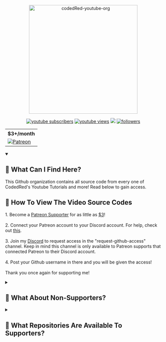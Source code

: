 <p align="center">
  <a href="https://github.com/CodedRedYT"><img width="350" src="https://imgur.com/iejLDz7.png" alt="codedRed-youtube-org"></a> 
</p>
<p align="center">
      <a href="https://www.youtube.com/c/codedred?sub_confirmation=1">
         <img alt="youtube subscribers" title="Subscribe to my YouTube channel" src="https://custom-icon-badges.demolab.com/youtube/channel/subscribers/UC_kPUW3XPrCCRT9a4Pnf1Tg?color=%23E05D44&label=SUBSCRIBE&logo=video&logoColor=white&style=for-the-badge&labelColor=CE4630"/></a> 
      <a href="https://www.youtube.com/c/codedred">
         <img alt="youtube views" title="YouTube views" src="https://custom-icon-badges.demolab.com/youtube/channel/views/UC_kPUW3XPrCCRT9a4Pnf1Tg?color=%23E1AD0E&logo=eye&logoColor=white&style=for-the-badge&labelColor=C79600"/></a> 
   <a href="https://discord.gg/gqwtqX3" alt="Discord" title="CodedRed's Discussion & Support Server">
    <img src="https://img.shields.io/discord/365315337240969226?color=7289DA&logo=discord&logoColor=white&style=for-the-badge"/></a>
      <a href="https://github.com/CodedRedGIT?tab=followers">
         <img alt="followers" title="Follow me on Github" src="https://custom-icon-badges.demolab.com/github/followers/CodedRedGit?color=236ad3&labelColor=1155ba&style=for-the-badge&logo=person-add&label=Follow&logoColor=white"/></a>
</p>

  <table align="center">
    <tr>
      <th>$3+/month</th>
    </tr>
    <tr>
      <td>
        <a href="https://www.patreon.com/codedred?fan_landing=true&view_as=public"><img src="https://custom-icon-badges.demolab.com/badge/-patreon-D90368?style=for-the-badge&logo=mention" alt="Patreon" /></a>
      </td>
    </tr>
  </table>
  
<details open>
  <summary><h2>🔐 What Can I Find Here?</h2></summary>
  <p>
    This Github organization contains all source code from every one of CodedRed's Youtube Tutorials and more! Read below to gain access.
    
  </p>
</details

<details open>
  <summary><h2>🔎 How To View The Video Source Codes</h2></summary>
  <p> 
    1. Become a <a href="https://www.patreon.com/codedred?fan_landing=true&view_as=public">Patreon Supporter</a> for as little as <a href="https://www.youtube.com/watch?v=g7Xz6-cf3nc"> $3</a>! 
  <br> <br>
    2. Connect your Patreon account to your Discord account. For help, check out <a href="https://support.patreon.com/hc/en-us/articles/212052266-How-do-I-connect-Discord-to-Patreon-Patron-">this</a>.
  <br> <br>
    3.  Join my <a href="https://discord.gg/gqwtqX3">Discord</a> to request access in the "request-github-access" channel. Keep in mind this channel is only available to Patreon supports that connected Patreon to their Discord account.
    <br> <br>
  4. Post your Github username in there and you will be given the access!
    <br><br>
    Thank you once again for supporting me!
  </p>
</details>

<details closed>
  <summary><h2>🎁 What About Non-Supporters?</h2></summary>
  Currently, you can only view the Youtube video tutorial source code through a Patreon Subscription. However, I will be posting free content here soon! Keep your eye out for it!
</details>

<details closed>
  <summary><h2>💌 What Repositories Are Available To Supporters?</h2></summary>
  Depending on the support status you will recieve access to certain repos. <br>
  <img src="https://imgur.com/7CD6QgH.png">

</details>
